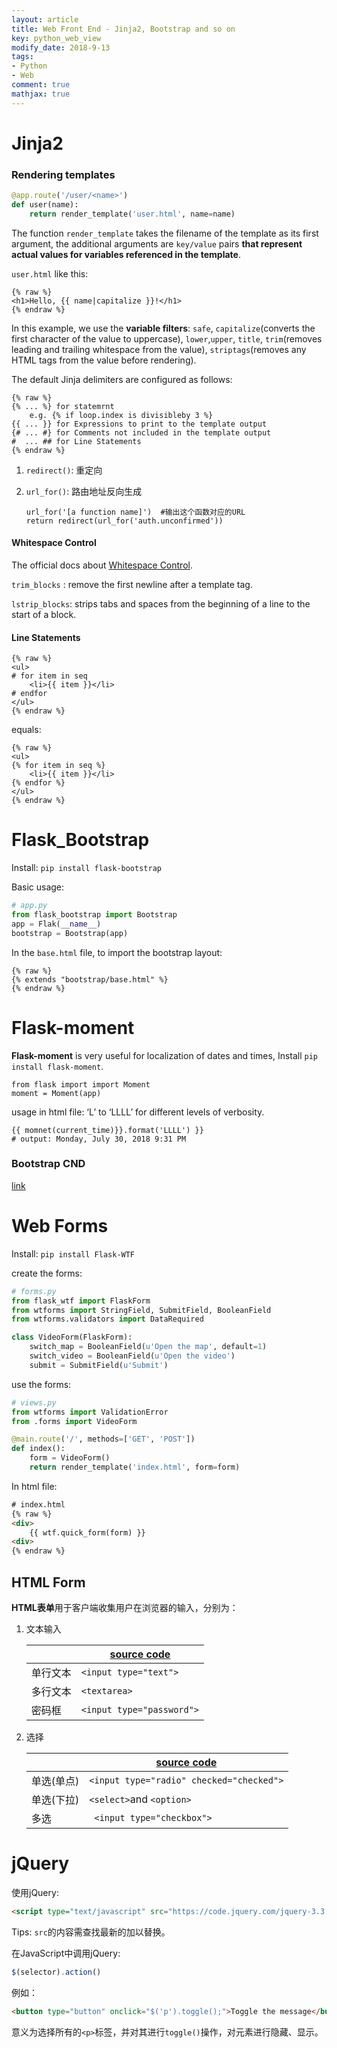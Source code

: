 ```yaml
---
layout: article
title: Web Front End - Jinja2, Bootstrap and so on
key: python_web_view
modify_date: 2018-9-13
tags: 
- Python
- Web
comment: true
mathjax: true
---
```


<!--more-->

# Jinja2

### Rendering templates

```python
@app.route('/user/<name>')
def user(name):
    return render_template('user.html', name=name)
```

The function `render_template` takes the filename of the template as its first argument, the additional arguments are `key/value` pairs **that represent actual values for variables referenced in the template**.

`user.html` like this:

```
{% raw %}
<h1>Hello, {{ name|capitalize }}!</h1>
{% endraw %}
```

In this example, we use the **variable filters**: `safe`, `capitalize`(converts the first character of the value to uppercase), `lower`,`upper`, `title`, `trim`(removes leading and trailing whitespace from the value), `striptags`(removes any HTML tags from the value before rendering).

The default Jinja delimiters are configured as follows:

```
{% raw %}
{% ... %} for statemrnt
	e.g. {% if loop.index is divisibleby 3 %}
{{ ... }} for Expressions to print to the template output
{# ... #} for Comments not included in the template output
#  ... ## for Line Statements
{% endraw %}
```

1. `redirect()`: 重定向

2. `url_for()`: 路由地址反向生成

   ```
   url_for('[a function name]')  #输出这个函数对应的URL
   return redirect(url_for('auth.unconfirmed'))
   ```

#### Whitespace Control

The official docs about [Whitespace Control](http://jinja.pocoo.org/docs/2.10/templates/#whitespace-control).

`trim_blocks` : remove the first newline after a template tag.

`lstrip_blocks`: strips tabs and spaces from the beginning of a line to the start of a block.

#### Line Statements

```
{% raw %}
<ul>
# for item in seq
    <li>{{ item }}</li>
# endfor
</ul>
{% endraw %}
```

equals:

```
{% raw %}
<ul>
{% for item in seq %}
    <li>{{ item }}</li>
{% endfor %}
</ul>
{% endraw %}

```

# Flask_Bootstrap

Install: `pip install flask-bootstrap`

Basic usage:

```python
# app.py
from flask_bootstrap import Bootstrap
app = Flak(__name__)
bootstrap = Bootstrap(app)
```

In the `base.html` file, to import the bootstrap layout:

```
{% raw %}
{% extends "bootstrap/base.html" %}
{% endraw %}
```

# Flask-moment

**Flask-moment** is very useful for localization of dates and times, Install `pip install flask-moment`.

```
from flask import import Moment
moment = Moment(app)

```

usage in html file: ‘L’ to ‘LLLL’ for different levels of verbosity.

```
{{ momnet(current_time)}}.format('LLLL') }}
# output: Monday, July 30, 2018 9:31 PM
```

### Bootstrap CND

[link](https://www.bootstrapcdn.com/bootswatch/)

# Web Forms

Install: `pip install Flask-WTF`

create the forms:

```python
# forms.py
from flask_wtf import FlaskForm
from wtforms import StringField, SubmitField, BooleanField
from wtforms.validators import DataRequired

class VideoForm(FlaskForm):
    switch_map = BooleanField(u'Open the map', default=1)
    switch_video = BooleanField(u'Open the video')
    submit = SubmitField(u'Submit')
```

use the forms:

```python
# views.py
from wtforms import ValidationError
from .forms import VideoForm

@main.route('/', methods=['GET', 'POST'])
def index():
	form = VideoForm()
	return render_template('index.html', form=form)
```

In html file:

```html
# index.html
{% raw %}
<div>
	{{ wtf.quick_form(form) }}
<div>
{% endraw %}
```

## HTML Form

**HTML表单**用于客户端收集用户在浏览器的输入，分别为：

1. 文本输入

   |          | [source code](https://github.com/chenweigao/python_web/blob/master/HTML/form.html) |
   | -------- | ------------------------------------------------------------ |
   | 单行文本 | ` <input type="text"> `                                      |
   | 多行文本 | `<textarea>`                                                 |
   | 密码框   | ` <input type="password"> `                                  |

2. 选择

   |            | [source code](https://github.com/chenweigao/python_web/blob/master/HTML/form.html) |
   | ---------- | ------------------------------------------------------------ |
   | 单选(单点) | ` <input type="radio" checked="checked"> `                   |
   | 单选(下拉) | `<select>`and `<option>`                                     |
   | 多选       | ` <input type="checkbox">`                                   |

# jQuery

使用jQuery:

```html
<script type="text/javascript" src="https://code.jquery.com/jquery-3.3.1.min.js"></script>
```

Tips: `src`的内容需查找最新的加以替换。

在JavaScript中调用jQuery:

```javascript
$(selector).action()
```

例如：

```html
<button type="button" onclick="$('p').toggle();">Toggle the message</button>
```

意义为选择所有的`<p>`标签，并对其进行`toggle()`操作，对元素进行隐藏、显示。